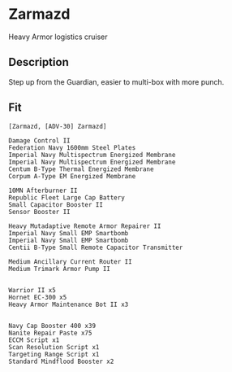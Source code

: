 # Zarmazd

 Heavy Armor logistics cruiser

## Description

Step up from the Guardian, easier to multi-box with more punch.


## Fit

```
[Zarmazd, [ADV-30] Zarmazd]

Damage Control II
Federation Navy 1600mm Steel Plates
Imperial Navy Multispectrum Energized Membrane
Imperial Navy Multispectrum Energized Membrane
Centum B-Type Thermal Energized Membrane
Corpum A-Type EM Energized Membrane

10MN Afterburner II
Republic Fleet Large Cap Battery
Small Capacitor Booster II
Sensor Booster II

Heavy Mutadaptive Remote Armor Repairer II
Imperial Navy Small EMP Smartbomb
Imperial Navy Small EMP Smartbomb
Centii B-Type Small Remote Capacitor Transmitter

Medium Ancillary Current Router II
Medium Trimark Armor Pump II


Warrior II x5
Hornet EC-300 x5
Heavy Armor Maintenance Bot II x3


Navy Cap Booster 400 x39
Nanite Repair Paste x75
ECCM Script x1
Scan Resolution Script x1
Targeting Range Script x1
Standard Mindflood Booster x2
```
